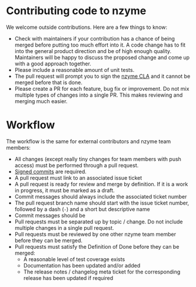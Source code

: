 # Contributing code to nzyme

We welcome outside contributions. Here are a few things to know:

* Check with maintainers if your contribution has a chance of being merged before putting
  too much effort into it. A code change has to fit into the general product direction
  and be of high enough quality. Maintainers will be happy to discuss the proposed change
  and come up with a good approach together.
* Please include a reasonable amount of unit tests.
* The pull request will prompt you to sign the
  [nzyme CLA](https://cla-assistant.io/lennartkoopmann/nzyme) and it cannot be merged
  before that is done.
* Please create a PR for each feature, bug fix or improvement. Do not mix multiple types
  of changes into a single PR. This makes reviewing and merging much easier.

# Workflow

The workflow is the same for external contributors and nzyme team members:

* All changes (except really tiny changes for team members with push access) must be performed through a pull request.
* [Signed commits](https://docs.github.com/en/authentication/managing-commit-signature-verification/signing-commits) are required.
* A pull request must link to an associated issue ticket
* A pull request is ready for review and merge by definition. If it is a work in progress, it must be marked as a draft.
* Commit messages should always include the associated ticket number
* The pull request branch name should start with the issue ticket number, followed by a dash (`-`) and a short but descriptive name
* Commit messages should be 
* Pull requests must be separated up by topic / change. Do not include multiple changes in a single pull request.
* Pull requests must be reviewed by one other nzyme team member before they can be merged.
* Pull requests must satisfy the Definition of Done before they can be merged:
  * A reasonable level of test coverage exists
  * Documentation has been updated and/or added
  * The release notes / changelog meta ticket for the corresponding release has been updated if required
